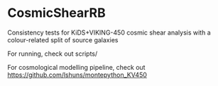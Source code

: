 # CosmicShearRB

Consistency tests for KiDS+VIKING-450 cosmic shear analysis with a colour-related split of source galaxies

For running, check out scripts/

For cosmological modelling pipeline, check out https://github.com/lshuns/montepython_KV450